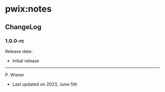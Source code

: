 # pwix:notes

## ChangeLog

### 1.0.0-rc

Release date:

- Initial release

---
P. Wieser
- Last updated on 2023, June 5th
